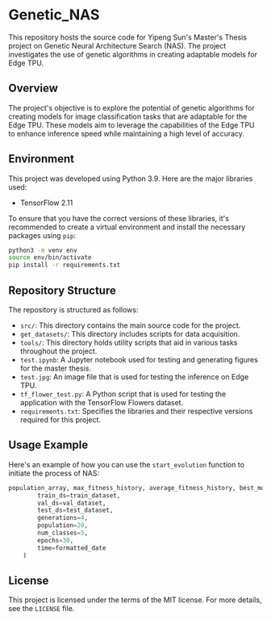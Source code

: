 # Genetic_NAS

This repository hosts the source code for Yipeng Sun's Master's Thesis project on Genetic Neural Architecture Search (NAS). The project investigates the use of genetic algorithms in creating adaptable models for Edge TPU.

## Overview

The project's objective is to explore the potential of genetic algorithms for creating models for image classification tasks that are adaptable for the Edge TPU. These models aim to leverage the capabilities of the Edge TPU to enhance inference speed while maintaining a high level of accuracy.

## Environment

This project was developed using Python 3.9. Here are the major libraries used:

- TensorFlow 2.11

To ensure that you have the correct versions of these libraries, it's recommended to create a virtual environment and install the necessary packages using `pip`:

```bash
python3 -m venv env
source env/bin/activate
pip install -r requirements.txt
```

## Repository Structure

The repository is structured as follows:

- `src/`: This directory contains the main source code for the project.
- `get_datasets/`: This directory includes scripts for data acquisition.
- `tools/`: This directory holds utility scripts that aid in various tasks throughout the project.
- `test.ipynb`: A Jupyter notebook used for testing and generating figures for the master thesis.
- `test.jpg`: An image file that is used for testing the inference on Edge TPU.
- `tf_flower_test.py`: A Python script that is used for testing the application with the TensorFlow Flowers dataset.
- `requirements.txt`: Specifies the libraries and their respective versions required for this project.



## Usage Example

Here's an example of how you can use the `start_evolution` function to initiate the process of NAS:

```python
population_array, max_fitness_history, average_fitness_history, best_models_arrays = start_evolution(
        train_ds=train_dataset,
        val_ds=val_dataset,
        test_ds=test_dataset,
        generations=4,
        population=20,
        num_classes=5,
        epochs=30,
        time=formatted_date
    )
```

## License

This project is licensed under the terms of the MIT license. For more details, see the `LICENSE` file.
